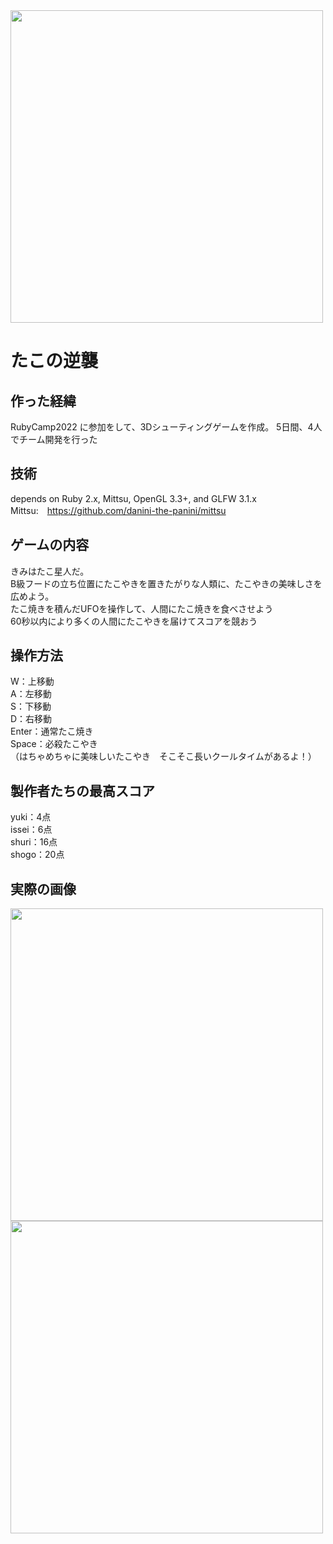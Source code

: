 <img src="https://github.com/iwatanabee/rc2022su_team3/assets/83575309/c9fb514b-0a22-4958-915b-378e071f69ec" width="500">  

# たこの逆襲

## 作った経緯
RubyCamp2022 に参加をして、3Dシューティングゲームを作成。
5日間、4人でチーム開発を行った

## 技術
depends on Ruby 2.x, Mittsu, OpenGL 3.3+, and GLFW 3.1.x<br>
Mittsu:　https://github.com/danini-the-panini/mittsu

## ゲームの内容
きみはたこ星人だ。<br>
B級フードの立ち位置にたこやきを置きたがりな人類に、たこやきの美味しさを広めよう。<br>
たこ焼きを積んだUFOを操作して、人間にたこ焼きを食べさせよう<br>
60秒以内により多くの人間にたこやきを届けてスコアを競おう<br>

## 操作方法
W：上移動<br>
A：左移動<br>
S：下移動<br>
D：右移動<br>
Enter：通常たこ焼き<br>
Space：必殺たこやき<br>
（はちゃめちゃに美味しいたこやき　そこそこ長いクールタイムがあるよ！）

## 製作者たちの最高スコア
yuki：4点<br>
issei：6点<br>
shuri：16点<br>
shogo：20点<br>

## 実際の画像
<img src="https://github.com/iwatanabee/rc2022su_team3/assets/83575309/7f568fd5-7e19-4827-a506-ff91d24a5bf9" width="500">
<img src="https://github.com/iwatanabee/rc2022su_team3/assets/83575309/c9fb514b-0a22-4958-915b-378e071f69ec" width="500">


